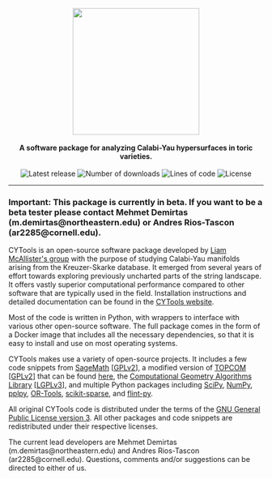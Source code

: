 
<p align="center">
    <img src="https://cytools.liammcallistergroup.com/img/titleimage-circle.svg?sanitize=true" height="250"></img><br></br>
    <b>A software package for analyzing Calabi-Yau hypersurfaces in toric varieties.</b><br></br>
    <img alt="Latest release" src="https://img.shields.io/github/v/release/liammcallistergroup/cytools"></img>
    <img alt="Number of downloads" src="https://img.shields.io/github/downloads/liammcallistergroup/topcom/total"></img>
    <img alt="Lines of code" src="https://img.shields.io/tokei/lines/github/liammcallistergroup/cytools"></img>
    <img alt="License" src="https://img.shields.io/github/license/liammcallistergroup/cytools"></img>
</p>

-------------------------------------------------------------------------------

### Important: This package is currently in beta. If you want to be a beta tester please contact Mehmet Demirtas (&#109;&#46;&#100;&#101;&#109;&#105;&#114;&#116;&#97;&#115;&#64;&#110;&#111;&#114;&#116;&#104;&#101;&#97;&#115;&#116;&#101;&#114;&#110;&#46;&#101;&#100;&#117;) or Andres Rios-Tascon (&#97;&#114;&#50;&#50;&#56;&#53;&#64;&#99;&#111;&#114;&#110;&#101;&#108;&#108;&#46;&#101;&#100;&#117;).

CYTools is an open-source software package developed by [Liam McAllister's group](https://liammcallistergroup.com/) with the purpose of studying Calabi-Yau manifolds arising from the Kreuzer-Skarke database. It emerged from several years of effort towards exploring previously uncharted parts of the string landscape. It offers vastly superior computational performance compared to other software that are typically used in the field. Installation instructions and detailed documentation can be found in the [CYTools website](https://cytools.liammcallistergroup.com).

Most of the code is written in Python, with wrappers to interface with various other open-source software. The full package comes in the form of a Docker image that includes all the necessary dependencies, so that it is easy to install and use on most operating systems.

CYTools makes use a variety of open-source projects. It includes a few code snippets from [SageMath](https://www.sagemath.org/) [[GPLv2](http://www.gnu.org/licenses/gpl-2.0.html)], a modified version of [TOPCOM](http://www.rambau.wm.uni-bayreuth.de/TOPCOM/) [[GPLv2](http://www.gnu.org/licenses/gpl-2.0.html)] that can be found [here](https://github.com/LiamMcAllisterGroup/topcom), the [Computational Geometry Algorithms Library](https://www.cgal.org) [[LGPLv3](http://www.gnu.org/licenses/lgpl-3.0.html)], and multiple Python packages including [SciPy](https://www.scipy.org/), [NumPy](https://numpy.org/), [pplpy](https://gitlab.com/videlec/pplpy), [OR-Tools](https://developers.google.com/optimization), [scikit-sparse](https://github.com/scikit-sparse/scikit-sparse), and [flint-py](https://gitlab.com/alisianoi/flint-py).

All original CYTools code is distributed under the terms of the [GNU General Public License version 3](https://www.gnu.org/licenses/gpl-3.0.txt). All other packages and code snippets are redistributed under their respective licenses.

The current lead developers are Mehmet Demirtas (&#109;&#46;&#100;&#101;&#109;&#105;&#114;&#116;&#97;&#115;&#64;&#110;&#111;&#114;&#116;&#104;&#101;&#97;&#115;&#116;&#101;&#114;&#110;&#46;&#101;&#100;&#117;) and Andres Rios-Tascon (&#97;&#114;&#50;&#50;&#56;&#53;&#64;&#99;&#111;&#114;&#110;&#101;&#108;&#108;&#46;&#101;&#100;&#117;). Questions, comments and/or suggestions can be directed to either of us.
